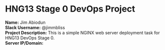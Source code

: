 # HNG13 Stage 0 DevOps Project

**Name:** Jim Abiodun <br>
**Slack Username:** @jimmbliss <br>
**Project Description:** This is a simple NGINX web server deployment task for HNG13 DevOps Stage 0. <br>
**Server IP/Domain:** 
